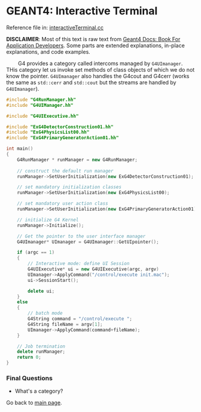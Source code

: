 # GEANT4: Interactive Terminal
Reference file in: [interactiveTerminal.cc](https://github.com/araujoarthur/geant4-learning-resources/blob/main/Geant4-Resources/G4BookForApplicationDevelopersWalkthrough/Chapter2/interactiveTerminal.cc)

**DISCLAIMER**: Most of this text is raw text from [Geant4 Docs: Book For Application Developers](https://geant4-userdoc.web.cern.ch/UsersGuides/ForApplicationDeveloper/fo/BookForApplicationDevelopers.pdf). Some parts are extended explanations, in-place explanations, and code examples.

&nbsp;&nbsp;&nbsp;&nbsp;&nbsp;&nbsp;&nbsp;&nbsp;G4 provides a category called intercoms managed by `G4UImanager`. THis category let us invoke set methods of class objects of which we do not know the pointer. `G4UImanager` also handles the G4cout and G4cerr (works the same as `std::cerr` and `std::cout` but the streams are handled by `G4UImanager`).

```cpp
#include "G4RunManager.hh"
#include "G4UIManager.hh"

#include "G4UIExecutive.hh"

#include "ExG4DetectorConstruction01.hh"
#include "ExG4PhysicsList00.hh"
#include "ExG4PrimaryGeneratorAction01.hh"

int main()
{
    G4RunManager * runManager = new G4RunManager;
    
    // construct the default run manager
    runManager->SetUserInitialization(new ExG4DetectorConstruction01);

    // set mandatory initialization classes
    runManager->SetUserInitialization(new ExG4PhysicsList00);

    // set mandatory user action class
    runManager->SetUserInitialization(new ExG4PrimaryGeneratorAction01);

    // initialize G4 Kernel
    runManager->Initialize();

    // Get the pointer to the user interface manager
    G4UImanager* UImanager = G4UImanager::GetUIpointer();

    if (argc == 1)
    {
        // Interactive mode: define UI Session
        G4UIExecutive* ui = new G4UIExecutive(argc, argv)
        UImanager->ApplyCommand("/control/execute init.mac");
        ui->SessionStart();

        delete ui;
    }
    else
    {
        // batch mode
        G4String command = "/control/execute ";
        G4String fileName = argv[1];
        UImanager->ApplyCommand(command+fileName);
    }

    // Job termination
    delete runManager;
    return 0;
}
```

### Final Questions
- What's a category?


Go back to [main page](https://araujoarthur.github.io/geant4-learning-resources/).
